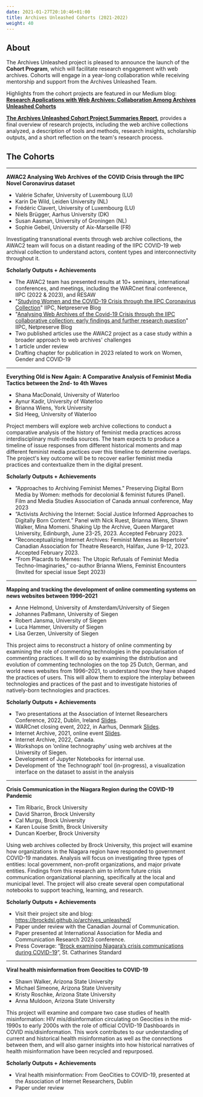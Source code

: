 ```yaml
---
date: 2021-01-27T20:10:46+01:00
title: Archives Unleashed Cohorts (2021-2022)
weight: 40
---
```


## About

The Archives Unleashed project is pleased to announce the launch of the **Cohort Program**, which will facilitate research engagement with web archives. Cohorts will engage in a year-long collaboration while receiving mentorship and support from the Archives Unleashed Team.

Highlights from the cohort projects are featured in our Medium blog: [**Research Applications with Web Archives: Collaboration Among Archives Unleashed Cohorts**](https://news.archivesunleashed.org/research-applications-with-web-archives-collaboration-among-archives-unleashed-cohorts-7c533cdff5d9)

**[The Archives Unleashed Cohort Project Summaries Report](/images/AUCohortProjects.pdf)**, provides a final overview of research projects, including the web archive collections analyzed, a description of tools and methods, research insights, scholarship outputs, and a short reflection on the team's research process.

## The Cohorts

---

**AWAC2 Analysing Web Archives of the COVID Crisis through the IIPC Novel Coronavirus dataset**

* Valérie Schafer, University of Luxembourg (LU)
* Karin De Wild, Leiden University (NL)
* Frédéric Clavert, University of Luxembourg (LU)
* Niels Brügger, Aarhus University (DK)
* Susan Aasman, University of Groningen (NL)
* Sophie Gebeil, University of Aix-Marseille (FR)

Investigating transnational events through web archive collections, the AWAC2 team will focus on a distant reading of the IIPC COVID-19 web archival collection to understand actors, content types and interconnectivity throughout it.

**Scholarly Outputs + Achievements**

* The AWAC2 team has presented results at 10+ seminars, international conferences, and meetings, including the WARCnet final conference, IIPC (2022 & 2023), and RESAW
* "[Studying Women and the COVID-19 Crisis through the IIPC Coronavirus Collection](https://netpreserveblog.wordpress.com/2022/12/20/studying-women-and-the-covid-19-crisis-through-the-iipc-coronavirus-collection/)" IIPC, Netpreserve Blog
* "[Analysing Web Archives of the Covid-19 Crisis through the IIPC collaborative collection: early findings and further research question](https://netpreserveblog.wordpress.com/2021/11/02/analysing-web-archives-of-the-covid-19-crisis-through-the-iipc-collaborative-collection-early-findings-and-further-research-questions/)" IIPC, Netpreserve Blog
* Two published articles use the AWAC2 project as a case study within a broader approach to web archives' challenges
* 1 article under review
* Drafting chapter for publication in 2023 related to work on Women, Gender and COVID-19


---

**Everything Old is New Again: A Comparative Analysis of Feminist Media Tactics between the 2nd- to 4th Waves** 

* Shana MacDonald, University of Waterloo
* Aynur Kadir, University of Waterloo
* Brianna Wiens, York University
* Sid Heeg, University of Waterloo

Project members will explore web archive collections to conduct a comparative analysis of the history of feminist media practices across interdisciplinary multi-media sources. The team expects to produce a timeline of issue responses from different historical moments and map different feminist media practices over this timeline to determine overlaps. The project's key outcome will be to recover earlier feminist media practices and contextualize them in the digital present.

**Scholarly Outputs + Achievements**

* “Approaches to Archiving Feminist Memes." Preserving Digital Born Media by Women: methods for decolonial & feminist futures (Panel). Film and Media Studies Association of Canada annual conference, May 2023 
* “Activists Archiving the Internet: Social Justice Informed Approaches to Digitally Born Content.” Panel with Nick Ruest, Brianna Wiens, Shawn Walker, Mina Momeni. Shaking Up the Archive, Queen Margaret University, Edinburgh, June 23-25, 2023. Accepted February 2023.
* “Reconceptualizing Internet Archives: Feminist Memes as Repertoire” Canadian Association for Theatre Research, Halifax, June 9-12, 2023. Accepted February 2023.
* “From Placards to Memes: The Utopic Refusals of Feminist Media Techno-Imaginaries,” co-author Brianna Wiens, Feminist Encounters (Invited for special issue Sept 2023)

---

**Mapping and tracking the development of online commenting systems on news websites between 1996–2021**

* Anne Helmond, University of Amsterdam/University of Siegen
* Johannes Paßmann, University of Siegen
* Robert Jansma, University of Siegen
* Luca Hammer, University of Siegen
* Lisa Gerzen, University of Siegen

This project aims to reconstruct a history of online commenting by examining the role of commenting technologies in the popularisation of commenting practices. It will do so by examining the distribution and evolution of commenting technologies on the top 25 Dutch, German, and world news websites from 1996–2021, to understand how they have shaped the practices of users. This will allow them to explore the interplay between technologies and practices of the past and to investigate histories of natively-born technologies and practices.

**Scholarly Outputs + Achievements**

* Two presentations at the Association of Internet Researchers Conference, 2022, Dublin, Ireland [Slides](https://docs.google.com/presentation/d/1dTkFqoiOufkKqbOZx9d6N5IA4x4cSklCQpuCU2OyKt4/edit?usp=sharing). 
* WARCnet closing event, 2022, in Aarhus, Denmark [Slides](https://docs.google.com/presentation/d/1v7ibnVmeYTx5b0my6FZ-72KaIr95xStUKSP3Wc-TFtw/edit?usp=sharing). 
* Internet Archive, 2021, online event [Slides](https://docs.google.com/presentation/d/1e4ehMSt3Tpv3i8phx3PFheEZ92kcR3Y5Kdf4X695b6M/edit?usp=sharing). 
* Internet Archive, 2022, Canada. 
* Workshops on ‘online technography’ using web archives at the University of Siegen.
* Development of Jupyter Notebooks for internal use.
* Development of ‘the Technograph’ tool (in-progress), a visualization interface on the dataset to assist in the analysis


---

**Crisis Communication in the Niagara Region during the COVID-19 Pandemic**

* Tim Ribaric, Brock University
* David Sharron, Brock University
* Cal Murgu, Brock University
* Karen Louise Smith, Brock University
* Duncan Koerber, Brock University

Using web archives collected by Brock University, this project will examine how organizations in the Niagara region have responded to government COVID-19 mandates. Analysis will focus on investigating three types of entities: local government, non-profit organizations, and major private entities. Findings from this research aim to inform future crisis communication organizational planning, specifically at the local and municipal level. The project will also create several open computational notebooks to support teaching, learning, and research.

**Scholarly Outputs + Achievements**

* Visit their project site and blog: https://brockdsl.github.io/archives_unleashed/
* Paper under review with the Canadian Journal of Communication. 
* Paper presented at International Association for Media and Communication Research 2023 conference. 
* Press Coverage: “[Brock examining Niagara’s crisis communications during COVID-19](https://www.stcatharinesstandard.ca/news/niagara-region/2021/11/12/brock-examining-niagaras-covid-19-crisis-communicated.html)”, St. Catharines Standard

---

**Viral health misinformation from Geocities to COVID-19**

* Shawn Walker, Arizona State University
* Michael Simeone, Arizona State University
* Kristy Roschke, Arizona State University
* Anna Muldoon, Arizona State University

This project will examine and compare two case studies of health misinformation: HIV mis/disinformation circulating on Geocities in the mid-1990s to early 2000s with the role of official COVID-19 Dashboards in COVID mis/disinformation. This work contributes to our understanding of current and historical health misinformation as well as the connections between them, and will also garner insights into how historical narratives of health misinformation have been recycled and repurposed.

**Scholarly Outputs + Achievements**

* Viral health misinformation: From GeoCities to COVID-19, presented at the Association of Internet Researchers, Dublin
* Paper under review